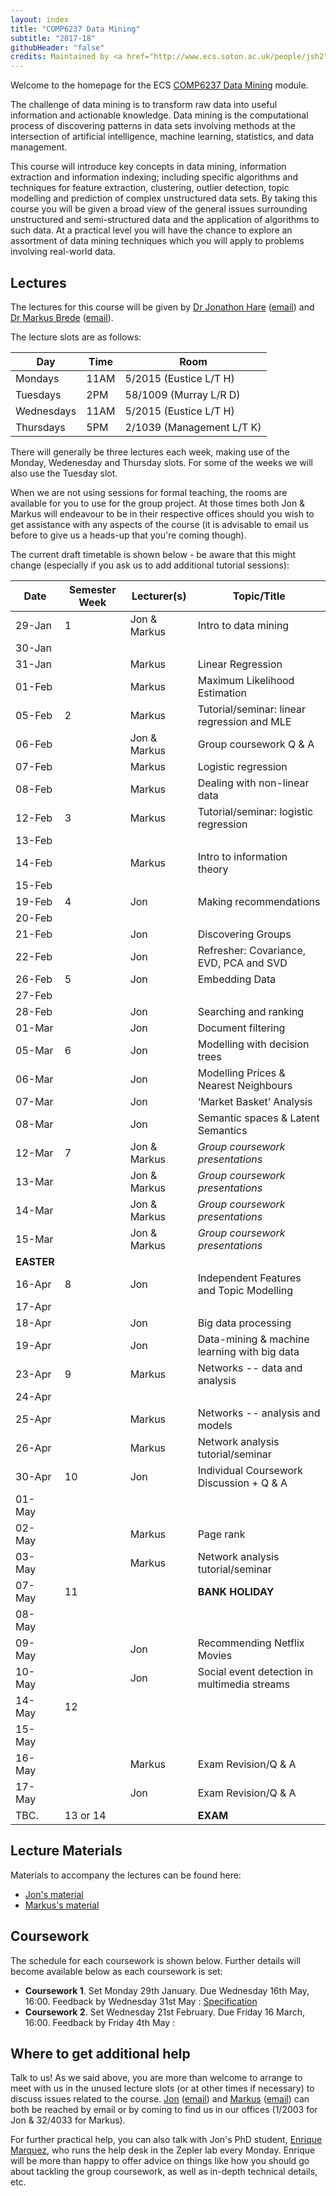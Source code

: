 ```yaml
---
layout: index
title: "COMP6237 Data Mining"
subtitle: "2017-18"
githubHeader: "false"
credits: Maintained by <a href="http://www.ecs.soton.ac.uk/people/jsh2">Dr Jonathon Hare</a>.
---
```


Welcome to the homepage for the ECS [COMP6237 Data Mining](https://secure.ecs.soton.ac.uk/module/COMP6237) module.

The challenge of data mining is to transform raw data into useful information and actionable knowledge. Data mining is the computational process of discovering patterns in data sets involving methods at the intersection of artificial intelligence, machine learning, statistics, and data management. 

This course will introduce key concepts in data mining, information extraction and information indexing; including specific algorithms and techniques for feature extraction, clustering, outlier detection, topic modelling and prediction of complex unstructured data sets. By taking this course you will be given a broad view of the general issues surrounding unstructured and semi-structured data and the application of algorithms to such data. At a practical level you will have the chance to explore an assortment of data mining techniques which you will apply to problems involving real-world data. 

## Lectures
The lectures for this course will be given by <a href="http://www.ecs.soton.ac.uk/people/jsh2">Dr Jonathon Hare</a> ([email](mailto:jsh2@ecs.soton.ac.uk)) and <a href="http://www.ecs.soton.ac.uk/people/mb8">Dr Markus Brede</a> ([email](mailto:mb8@ecs.soton.ac.uk)). 

The lecture slots are as follows:

Day        | Time | Room   
-----------|------|-----------------------
Mondays    | 11AM | 5/2015 (Eustice L/T H)
Tuesdays   | 2PM  | 58/1009 (Murray L/R D)
Wednesdays | 11AM | 5/2015 (Eustice L/T H)
Thursdays  | 5PM  | 2/1039 (Management L/T K)

There will generally be three lectures each week, making use of the Monday, Wedenesday and Thursday slots. For some of the weeks we will also use the Tuesday slot. 

When we are not using sessions for formal teaching, the rooms are available for you to use for the group project. At those times both Jon & Markus will endeavour to be in their respective offices should you wish to get assistance with any aspects of the course (it is advisable to email us before to give us a heads-up that you're coming though). 

The current draft timetable is shown below - be aware that this might change (especially if you ask us to add additional tutorial sessions):

| Date       | Semester Week | Lecturer(s)  | Topic/Title                                   | 
|------------|---------------|--------------|-----------------------------------------------| 
| 29-Jan     | 1             | Jon & Markus | Intro to data mining                          | 
| 30-Jan     |               |              |                                               | 
| 31-Jan     |               | Markus       | Linear Regression                             | 
| 01-Feb     |               | Markus       | Maximum Likelihood Estimation                 | 
| 05-Feb     | 2             | Markus       | Tutorial/seminar: linear regression and MLE   | 
| 06-Feb     |               | Jon & Markus | Group coursework Q & A                        | 
| 07-Feb     |               | Markus       | Logistic regression                           | 
| 08-Feb     |               | Markus       | Dealing with non-linear data                  | 
| 12-Feb     | 3             | Markus       | Tutorial/seminar: logistic regression         | 
| 13-Feb     |               |              |                                               | 
| 14-Feb     |               | Markus       | Intro to information theory                   | 
| 15-Feb     |               |              |                                               | 
| 19-Feb     | 4             | Jon          | Making recommendations                        | 
| 20-Feb     |               |              |                                               | 
| 21-Feb     |               | Jon          | Discovering Groups                            | 
| 22-Feb     |               | Jon          | Refresher: Covariance, EVD, PCA and SVD       | 
| 26-Feb     | 5             | Jon          | Embedding Data                                | 
| 27-Feb     |               |              |                                               | 
| 28-Feb     |               | Jon          | Searching and ranking                         | 
| 01-Mar     |               | Jon          | Document filtering                            | 
| 05-Mar     | 6             | Jon          | Modelling with decision trees                 | 
| 06-Mar     |               | Jon          | Modelling Prices & Nearest Neighbours         | 
| 07-Mar     |               | Jon          | ‘Market Basket’ Analysis                      | 
| 08-Mar     |               | Jon          | Semantic spaces & Latent Semantics            | 
| 12-Mar     | 7             | Jon & Markus | _Group coursework presentations_              | 
| 13-Mar     |               | Jon & Markus | _Group coursework presentations_              | 
| 14-Mar     |               | Jon & Markus | _Group coursework presentations_              | 
| 15-Mar     |               | Jon & Markus | _Group coursework presentations_              | 
| **EASTER** |               |              |                                               | 
| 16-Apr     | 8             | Jon          | Independent Features and Topic Modelling      | 
| 17-Apr     |               |              |                                               | 
| 18-Apr     |               | Jon          | Big data processing                           | 
| 19-Apr     |               | Jon          | Data-mining & machine learning with big data  | 
| 23-Apr     | 9             | Markus       | Networks -- data and analysis                 | 
| 24-Apr     |               |              |                                               | 
| 25-Apr     |               | Markus       | Networks -- analysis and models               | 
| 26-Apr     |               | Markus       | Network analysis tutorial/seminar             | 
| 30-Apr     | 10            | Jon          | Individual Coursework Discussion + Q & A      | 
| 01-May     |               |              |                                               | 
| 02-May     |               | Markus       | Page rank                                     | 
| 03-May     |               | Markus       | Network analysis tutorial/seminar             | 
| 07-May     | 11            |              | **BANK HOLIDAY**                              | 
| 08-May     |               |              |                                               | 
| 09-May     |               | Jon          | Recommending Netflix Movies                   | 
| 10-May     |               | Jon          | Social event detection in multimedia streams  | 
| 14-May     | 12            |              |                                               | 
| 15-May     |               |              |                                               | 
| 16-May     |               | Markus       | Exam Revision/Q & A                           | 
| 17-May     |               | Jon          | Exam Revision/Q & A                           | 
| TBC.       | 13 or 14      |              | **EXAM**                                      | 

## Lecture Materials
Materials to accompany the lectures can be found here:

* [Jon's material](jon.html)
* [Markus's material](http://users.ecs.soton.ac.uk/mb8/stats/datamining.html)

## Coursework
The schedule for each coursework is shown below. Further details will become available below as each coursework is set:

* **Coursework 1**. Set Monday 29th January. Due Wednesday 16th May, 16:00. Feedback by Wednesday 31st May : [Specification](cw/coursework1.html)
* **Coursework 2**. Set Wednesday 21st February. Due Friday 16 March, 16:00. Feedback by Friday 4th May : <!--- [Specification](cw/coursework2.html) --->

## Where to get additional help
Talk to us! As we said above, you are more than welcome to arrange to meet with us in the unused lecture slots (or at other times if necessary) to discuss issues related to the course. <a href="http://www.ecs.soton.ac.uk/people/jsh2">Jon</a> ([email](mailto:jsh2@ecs.soton.ac.uk)) and <a href="http://www.ecs.soton.ac.uk/people/mb8">Markus</a> ([email](mailto:mb8@ecs.soton.ac.uk)) can both be reached by email or by coming to find us in our offices (1/2003 for Jon & 32/4033 for Markus). 

For further practical help, you can also talk with Jon's PhD student, <a href="https://secure.ecs.soton.ac.uk/people/esm1g14">Enrique Marquez</a>, who runs the help desk in the Zepler lab every Monday. Enrique will be more than happy to offer advice on things like how you should go about tackling the group coursework, as well as in-depth technical details, etc.


